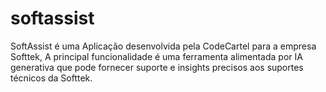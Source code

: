 # softassist
SoftAssist é uma Aplicação desenvolvida pela CodeCartel para a empresa Softtek, A principal funcionalidade é uma ferramenta alimentada por IA generativa que pode fornecer suporte e insights precisos aos suportes técnicos da Softtek.
